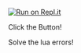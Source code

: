 [![Run on Repl.it](https://repl.it/badge/github/Jochnickel/lua_minigames)](https://repl.it/github/Jochnickel/lua_minigames)

Click the Button!

Solve the lua errors!

